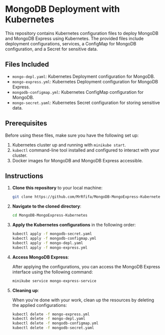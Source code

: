 
# MongoDB Deployment with Kubernetes


This repository contains Kubernetes configuration files to deploy MongoDB and MongoDB Express using Kubernetes. The provided files include deployment configurations, services, a ConfigMap for MongoDB configuration, and a Secret for sensitive data.

## Files Included
- `mongo-depl.yaml`: Kubernetes Deployment configuration for MongoDB.
- `mongo-express.yml`: Kubernetes Deployment configuration for MongoDB Express.
- `mongodb-configmap.yml`: Kubernetes ConfigMap configuration for MongoDB.
- `mongo-secret.yaml`: Kubernetes Secret configuration for storing sensitive data.

## Prerequisites

Before using these files, make sure you have the following set up:

1. Kubernetes cluster up and running with `minikube start`.
2. `kubectl` command-line tool installed and configured to interact with your cluster.
3. Docker images for MongoDB and MongoDB Express accessible.


## Instructions

1. **Clone this repository** to your local machine:

    ```bash
    git clone https://github.com/MrRfifa/MongoDB-MongoExpress-Kubernetes
    ```

2. **Navigate to the cloned directory**:

    ```bash
    cd MongoDB-MongoExpress-Kubernetes
    ```

3. **Apply the Kubernetes configurations** in the following order:

    ```bash
    kubectl apply -f mongodb-secret.yaml
    kubectl apply -f mongodb-configmap.yml
    kubectl apply -f mongo-depl.yaml
    kubectl apply -f mongo-express.yml
    ```

4. **Access MongoDB Express**:

    After applying the configurations, you can access the MongoDB Express interface using the following command:

    ```bash
    minikube service mongo-express-service
    ```

5. **Cleaning up**:

    When you're done with your work, clean up the resources by deleting the applied configurations:

    ```bash
    kubectl delete -f mongo-express.yml
    kubectl delete -f mongo-depl.yaml
    kubectl delete -f mongodb-configmap.yml
    kubectl delete -f mongodb-secret.yaml
    ```
